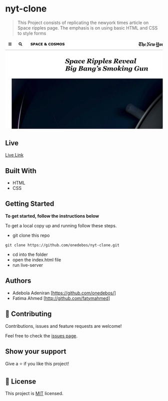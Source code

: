 # nyt-clone

> This Project consists of replicating the newyork times article on Space ripples page. The emphasis is on using basic HTML and CSS to style forms

![screenshot](./app_screenshot1.png)

## Live

[Live Link](https://onedebos.github.io/nyt-clone/)

## Built With
- HTML
- CSS

## Getting Started

**To get started, follow the instructions below**

To get a local copy up and running follow these steps.

- git clone this repo

```
git clone https://github.com/onedebos/nyt-clone.git
```

- cd into the folder
- open the index.html file
- run live-server

## Authors

- Adebola Adeniran  [https://github.com/onedebos/]
- Fatima Ahmed [http://github.com/fatymahmed]

## 🤝 Contributing

Contributions, issues and feature requests are welcome!

Feel free to check the [issues page](issues/).

## Show your support

Give a ⭐️ if you like this project!

## 📝 License

This project is [MIT](lic.url) licensed.
